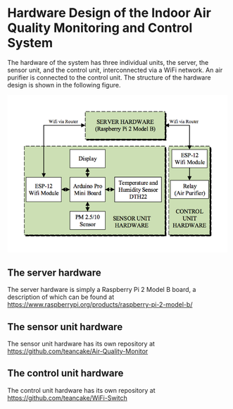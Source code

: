 # Hardware Design of the Indoor Air Quality Monitoring and Control System

The hardware of the system has three individual units, the server, the sensor unit, and the control unit, interconnected via a WiFi network. An air purifier is connected to the control unit. 
The structure of the hardware design is shown in the following figure. 

<img src="https://github.com/teancake/Indoor-Air-Quality-Monitoring-and-Control-System/blob/master/hardware/hardware.png" alt="hardware structure" width="500px" >

## The server hardware
The server hardware is simply a Raspberry Pi 2 Model B board, a description of which can be found at 
https://www.raspberrypi.org/products/raspberry-pi-2-model-b/

## The sensor unit hardware 
The sensor unit hardware has its own repository at
https://github.com/teancake/Air-Quality-Monitor

## The control unit hardware
The control unit hardware has its own repository at
https://github.com/teancake/WiFi-Switch

